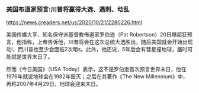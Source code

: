 ### 美国布道家预言:川普将赢得大选、遇刺、动乱
https://news.creaders.net/us/2020/10/21/2280226.html

美国传媒大亨、知名保守派基督教佈道家罗伯逊（Pat Robertson）20日爆超狂预言，他指称，上帝告诉他，川普将会在这次总统大选胜出，随后美国就会开始出现动l，而川普也至少会面临2次暗s。此外，他还说，5年后会有彗星撞地球，届时可能就是世界末日了。

然而《今日美国》（USA Today）表示，这不是罗伯逊首次预言世界末日，他在1976年就说地球会在1982年毁灭；之后在其著作《The New Millennium》中，再称2007年4月29日，地球会迎来末日。
